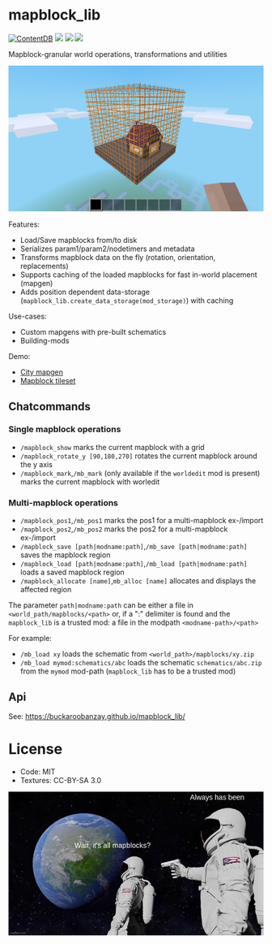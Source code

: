 
# mapblock_lib

[![ContentDB](https://content.minetest.net/packages/BuckarooBanzay/mapblock_lib/shields/downloads/)](https://content.minetest.net/packages/BuckarooBanzay/mapblock_lib/)
![](https://github.com/BuckarooBanzay/mapblock_lib/workflows/luacheck/badge.svg)
![](https://github.com/BuckarooBanzay/mapblock_lib/workflows/ldoc/badge.svg)
![](https://github.com/BuckarooBanzay/mapblock_lib/workflows/test/badge.svg)

Mapblock-granular world operations, transformations and utilities

![Screenshot](screenshot.png)

Features:

* Load/Save mapblocks from/to disk
* Serializes param1/param2/nodetimers and metadata
* Transforms mapblock data on the fly (rotation, orientation, replacements)
* Supports caching of the loaded mapblocks for fast in-world placement (mapgen)
* Adds position dependent data-storage (`mapblock_lib.create_data_storage(mod_storage)`) with caching

Use-cases:

* Custom mapgens with pre-built schematics
* Building-mods

Demo:

* [City mapgen](https://github.com/BuckarooBanzay/citygen)
* [Mapblock tileset](https://github.com/buckarooBanzay/mapblock_tileset)

## Chatcommands

### Single mapblock operations

* `/mapblock_show` marks the current mapblock with a grid
* `/mapblock_rotate_y [90,180,270]` rotates the current mapblock around the y axis
* `/mapblock_mark`,`/mb_mark` (only available if the `worldedit` mod is present) marks the current mapblock with worledit

### Multi-mapblock operations

* `/mapblock_pos1`,`/mb_pos1` marks the pos1 for a multi-mapblock ex-/import
* `/mapblock_pos2`,`/mb_pos2` marks the pos2 for a multi-mapblock ex-/import
* `/mapblock_save [path|modname:path]`,`/mb_save [path|modname:path]` saves the mapblock region
* `/mapblock_load [path|modname:path]`,`/mb_load [path|modname:path]` loads a saved mapblock region
* `/mapblock_allocate [name]`,`mb_alloc [name]` allocates and displays the affected region

The parameter `path|modname:path` can be either a file in `<world_path/mapblocks/<path>`
or, if a ":" delimiter is found and the `mapblock_lib` is a trusted mod: a file in the modpath `<modname-path>/<path>`

For example:
* `/mb_load xy` loads the schematic from `<world_path>/mapblocks/xy.zip`
* `/mb_load mymod:schematics/abc` loads the schematic `schematics/abc.zip` from the `mymod` mod-path (`mapblock_lib` has to be a trusted mod)

## Api

See: https://buckaroobanzay.github.io/mapblock_lib/

# License

* Code: MIT
* Textures: CC-BY-SA 3.0

![Always has been](mapblocks.jpg)
